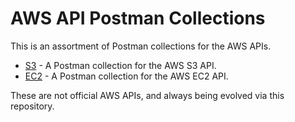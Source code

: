 # AWS API Postman Collections
This is an assortment of Postman collections for the AWS APIs.

- [S3](s3/README.md) - A Postman collection for the AWS S3 API.
- [EC2](ec2/README.md) - A Postman collection for the AWS EC2 API.

These are not official AWS APIs, and always being evolved via this repository.
